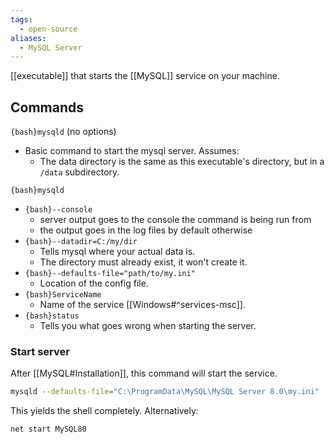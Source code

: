 ```yaml
---
tags:
  - open-source
aliases:
  - MySQL Server
---
```

[[executable]] that starts the [[MySQL]] service on your machine.

## Commands

`{bash}mysqld` (no options)
- Basic command to start the mysql server. Assumes:
	- The data directory is the same as this executable's directory, but in a `/data` subdirectory.

`{bash}mysqld`
- `{bash}--console`
	- server output goes to the console the command is being run from
	- the output goes in the log files by default otherwise
- `{bash}--datadir=C:/my/dir`
	- Tells mysql where your actual data is.
	- The directory must already exist, it won't create it.
- `{bash}--defaults-file="path/to/my.ini"`
	- Location of the config file.
- `{bash}ServiceName`
	- Name of the service [[Windows#^services-msc]].
- `{bash}status`
	- Tells you what goes wrong when starting the server.

### Start server

After [[MySQL#Installation]], this command will start the service.

```bash
mysqld --defaults-file="C:\ProgramData\MySQL\MySQL Server 8.0\my.ini"
```
This yields the shell completely.
Alternatively:
```
net start MySQL80
```
